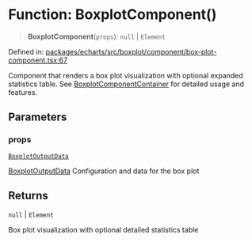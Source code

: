 # Function: BoxplotComponent()

> **BoxplotComponent**(`props`): `null` \| `Element`

Defined in: [packages/echarts/src/boxplot/component/box-plot-component.tsx:67](https://github.com/GeoDaCenter/openassistant/blob/0c688d870b87d67f5ae44bc9413af48292a3320a/packages/echarts/src/boxplot/component/box-plot-component.tsx#L67)

Component that renders a box plot visualization with optional expanded statistics table.
See [BoxplotComponentContainer](BoxplotComponentContainer.md) for detailed usage and features.

## Parameters

### props

[`BoxplotOutputData`](../type-aliases/BoxplotOutputData.md)

[BoxplotOutputData](../type-aliases/BoxplotOutputData.md) Configuration and data for the box plot

## Returns

`null` \| `Element`

Box plot visualization with optional detailed statistics table
